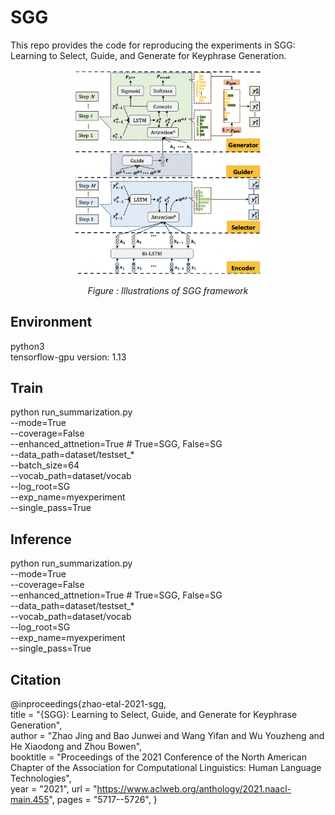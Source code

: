 # SGG

This repo provides the code for reproducing the experiments in SGG: Learning to Select, Guide, and Generate for Keyphrase Generation.

<p align="center"><img src="/SGG.png" width=300></p>
<p align="center"><i>Figure : Illustrations of SGG framework</i></p>

## Environment

python3 <br>
tensorflow-gpu version: 1.13


## Train

python run_summarization.py <br>
--mode=True <br>
--coverage=False <br>
--enhanced_attnetion=True  # True=SGG, False=SG <br>
--data_path=dataset/testset_*  <br>
--batch_size=64  <br>
--vocab_path=dataset/vocab <br>
--log_root=SG  <br>
--exp_name=myexperiment  <br>
--single_pass=True <br>

## Inference

python run_summarization.py <br>
--mode=True <br>
--coverage=False <br>
--enhanced_attnetion=True  # True=SGG, False=SG <br>
--data_path=dataset/testset_*  <br>
--vocab_path=dataset/vocab <br>
--log_root=SG  <br>
--exp_name=myexperiment  <br>
--single_pass=True 

## Citation
@inproceedings{zhao-etal-2021-sgg, <br>
    title = "{SGG}: Learning to Select, Guide, and Generate for Keyphrase Generation", <br>
    author = "Zhao Jing and Bao Junwei and Wang Yifan and Wu Youzheng and He Xiaodong and Zhou Bowen", <br>
    booktitle = "Proceedings of the 2021 Conference of the North American Chapter of the Association for Computational Linguistics: Human Language Technologies", <br>
    year = "2021",
    url = "https://www.aclweb.org/anthology/2021.naacl-main.455",
    pages = "5717--5726",
}

